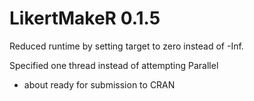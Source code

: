 # LikertMakeR 0.1.5

Reduced runtime by setting target to zero instead of -Inf. 

Specified one thread instead of attempting Parallel

* about ready for submission to CRAN


